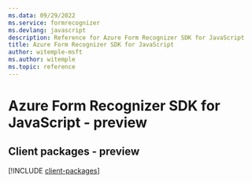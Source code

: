 ```yaml
---
ms.data: 09/29/2022
ms.service: formrecognizer
ms.devlang: javascript
description: Reference for Azure Form Recognizer SDK for JavaScript
title: Azure Form Recognizer SDK for JavaScript
author: witemple-msft
ms.author: witemple
ms.topic: reference
---
```

# Azure Form Recognizer SDK for JavaScript - preview

## Client packages - preview
[!INCLUDE [client-packages](form-recognizer-client-index.md)]
